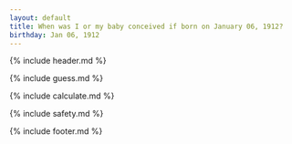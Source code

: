 ```yaml
---
layout: default
title: When was I or my baby conceived if born on January 06, 1912?
birthday: Jan 06, 1912
---
```


{% include header.md %}

{% include guess.md %}

{% include calculate.md %}

{% include safety.md %}

{% include footer.md %}



